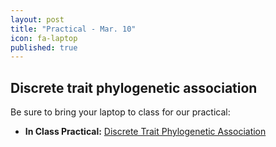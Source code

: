 ```yaml
---
layout: post
title: "Practical - Mar. 10"
icon: fa-laptop
published: true
---
```


## Discrete trait phylogenetic association 

Be sure to bring your laptop to class for our practical:

* **In Class Practical:** [Discrete Trait Phylogenetic Association <i class="fas fa-laptop"></i>](https://eeob-macroevolution.github.io/Practicals/Phylo_Assoc_Discrete/Phylo_Assoc_Discrete_Tutorial.html)

